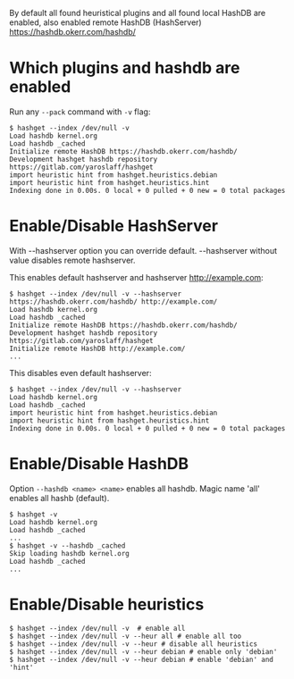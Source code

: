 By default all found heuristical plugins and all found local HashDB are enabled, also enabled remote HashDB (HashServer) https://hashdb.okerr.com/hashdb/

# Which plugins and hashdb are enabled
Run any `--pack` command with `-v` flag:
```shell
$ hashget --index /dev/null -v       
Load hashdb kernel.org
Load hashdb _cached
Initialize remote HashDB https://hashdb.okerr.com/hashdb/
Development hashget hashdb repository
https://gitlab.com/yaroslaff/hashget
import heuristic hint from hashget.heuristics.debian
import heuristic hint from hashget.heuristics.hint
Indexing done in 0.00s. 0 local + 0 pulled + 0 new = 0 total packages
```

# Enable/Disable HashServer
With --hashserver option you can override default. --hashserver without value disables remote hashserver.

This enables default hashserver and hashserver http://example.com:
~~~
$ hashget --index /dev/null -v --hashserver https://hashdb.okerr.com/hashdb/ http://example.com/ 
Load hashdb kernel.org
Load hashdb _cached
Initialize remote HashDB https://hashdb.okerr.com/hashdb/
Development hashget hashdb repository
https://gitlab.com/yaroslaff/hashget
Initialize remote HashDB http://example.com/
...
~~~ 

This disables even default hashserver:
~~~
$ hashget --index /dev/null -v --hashserver                                                     
Load hashdb kernel.org
Load hashdb _cached
import heuristic hint from hashget.heuristics.debian
import heuristic hint from hashget.heuristics.hint
Indexing done in 0.00s. 0 local + 0 pulled + 0 new = 0 total packages
~~~

# Enable/Disable HashDB
Option `--hashdb <name> <name>` enables all hashdb. Magic name 'all' enables all hashb (default).
~~~~
$ hashget -v
Load hashdb kernel.org
Load hashdb _cached
...
$ hashget -v --hashdb _cached
Skip loading hashdb kernel.org
Load hashdb _cached
...
~~~~

# Enable/Disable heuristics
~~~
$ hashget --index /dev/null -v  # enable all 
$ hashget --index /dev/null -v --heur all # enable all too
$ hashget --index /dev/null -v --heur # disable all heuristics
$ hashget --index /dev/null -v --heur debian # enable only 'debian'
$ hashget --index /dev/null -v --heur debian # enable 'debian' and 'hint'
~~~
